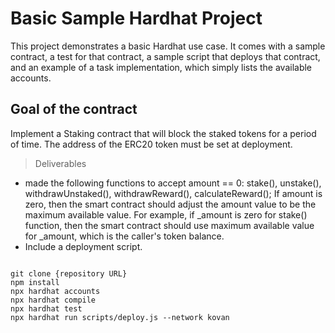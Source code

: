 # Basic Sample Hardhat Project

This project demonstrates a basic Hardhat use case. It comes with a sample contract, a test for that contract, a sample script that deploys that contract, and an example of a task implementation, which simply lists the available accounts.

## Goal of the contract
Implement a Staking contract that will block the staked tokens for a period of time.
The address of the ERC20 token must be set at deployment.

> Deliverables
- made the following functions to accept amount == 0: stake(), unstake(), withdrawUnstaked(), withdrawReward(), calculateReward(); If amount is zero, then the smart contract should adjust the amount value to be the maximum available value. For example, if _amount is zero for stake() function, then the smart contract should use maximum available value for _amount, which is the caller's token balance.
- Include a deployment script.

```shell

git clone {repository URL}
npm install
npx hardhat accounts
npx hardhat compile
npx hardhat test
npx hardhat run scripts/deploy.js --network kovan

```

